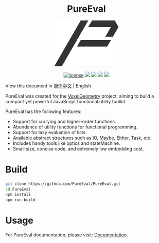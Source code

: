 <p align="center">
  <h1 align="center">PureEval</h1>
</p>
<p align="center"><img width="200" src="./logo.svg" alt="logo"></a></p>
<p align="center">
  <a href="https://github.com/PureEval/PureEval/blob/main/LICENSE"><img src="https://img.shields.io/github/license/pureeval/pureeval" alt="license"></a>
  <a href="https://www.npmjs.com/package/pureeval"><img src="https://img.shields.io/npm/v/pureeval"></a>
  <a href="https://www.npmjs.com/pureeval"><img src="https://img.shields.io/badge/npm-pureeval-orange.svg"></a>
  <a href="https://www.npmjs.com/pureeval-es"><img src="https://img.shields.io/badge/npm-pureeval--es-blue.svg"></a>
  <a href="https://www.npmjs.com/package/pureeval"><img src="https://img.shields.io/npm/dw/pureeval"></a>
</p>

View this document in [简体中文](README_zh-CN.md) | English

PureEval was created for the [VoxelGeometry](https://github.com/CAIMEOX/VoxelGeometry) project, aiming to build a compact yet powerful JavaScript functional utility toolkit.

PureEval has the following features:

- Support for currying and higher-order functions.
- Abundance of utility functions for functional programming.
- Support for lazy evaluation of lists.
- Available abstract structures such as IO, Maybe, Either, Task, etc.
- Includes handy tools like optics and stateMachine.
- Small size, concise code, and extremely low embedding cost.

# Build

```bash
git clone https://github.com/PureEval/PureEval.git
cd PureEval
npm install
npm run build
```

# Usage

For PureEval documentation, please visit: [Documentation](https://pureeval.org).